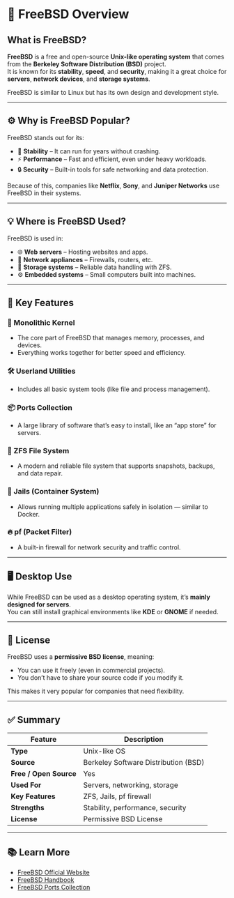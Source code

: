 # 🧠 FreeBSD Overview

## What is FreeBSD?
**FreeBSD** is a free and open-source **Unix-like operating system** that comes from the **Berkeley Software Distribution (BSD)** project.  
It is known for its **stability**, **speed**, and **security**, making it a great choice for **servers**, **network devices**, and **storage systems**.

FreeBSD is similar to Linux but has its own design and development style.

---

## ⚙️ Why is FreeBSD Popular?
FreeBSD stands out for its:
- 🧩 **Stability** – It can run for years without crashing.  
- ⚡ **Performance** – Fast and efficient, even under heavy workloads.  
- 🔒 **Security** – Built-in tools for safe networking and data protection.

Because of this, companies like **Netflix**, **Sony**, and **Juniper Networks** use FreeBSD in their systems.

---

## 💡 Where is FreeBSD Used?
FreeBSD is used in:
- 🌐 **Web servers** – Hosting websites and apps.  
- 📡 **Network appliances** – Firewalls, routers, etc.  
- 💾 **Storage systems** – Reliable data handling with ZFS.  
- ⚙️ **Embedded systems** – Small computers built into machines.  

---

## 🧩 Key Features

### 🧠 Monolithic Kernel
- The core part of FreeBSD that manages memory, processes, and devices.
- Everything works together for better speed and efficiency.

### 🛠️ Userland Utilities
- Includes all basic system tools (like file and process management).

### 📦 Ports Collection
- A large library of software that’s easy to install, like an “app store” for servers.

### 💾 ZFS File System
- A modern and reliable file system that supports snapshots, backups, and data repair.

### 🧱 Jails (Container System)
- Allows running multiple applications safely in isolation — similar to Docker.

### 🔥 pf (Packet Filter)
- A built-in firewall for network security and traffic control.

---

## 🖥️ Desktop Use
While FreeBSD can be used as a desktop operating system, it’s **mainly designed for servers**.  
You can still install graphical environments like **KDE** or **GNOME** if needed.

---

## 🔑 License
FreeBSD uses a **permissive BSD license**, meaning:
- You can use it freely (even in commercial projects).
- You don’t have to share your source code if you modify it.

This makes it very popular for companies that need flexibility.

---

## ✅ Summary

| Feature | Description |
|----------|-------------|
| **Type** | Unix-like OS |
| **Source** | Berkeley Software Distribution (BSD) |
| **Free / Open Source** | Yes |
| **Used For** | Servers, networking, storage |
| **Key Features** | ZFS, Jails, pf firewall |
| **Strengths** | Stability, performance, security |
| **License** | Permissive BSD License |

---

## 📚 Learn More
- [FreeBSD Official Website](https://www.freebsd.org)
- [FreeBSD Handbook](https://docs.freebsd.org/en/books/handbook/)
- [FreeBSD Ports Collection](https://www.freebsd.org/ports/)

